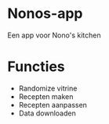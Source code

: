 # Nonos-app
Een app voor Nono's kitchen

# Functies
- Randomize vitrine
- Recepten maken
- Recepten aanpassen
- Data downloaden